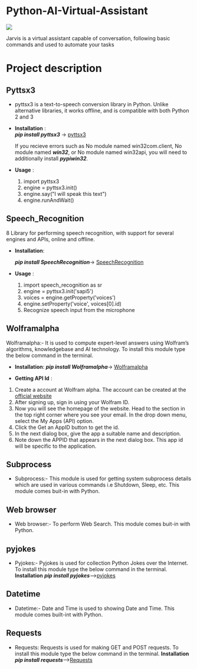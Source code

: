 Python-AI-Virtual-Assistant
============================

![](https://img.shields.io/badge/Python-3.9.0-brightgreen.svg)

Jarvis is a  virtual assistant capable of conversation, following basic commands and used to automate your tasks 

# Project description

## Pyttsx3 

- pyttsx3 is a text-to-speech conversion library in Python. Unlike alternative libraries, it works offline, and is compatible with both Python 2 and 3

- **Installation** :   
   ***pip install pyttsx3*** -> [pyttsx3](https://pypi.org/project/pyttsx3/)

   If you recieve errors such as No module named win32com.client, No module named ***win32***, or No module named win32api, you will need to additionally install ***pypiwin32***.

- **Usage** :

  1. import pyttsx3
  2. engine = pyttsx3.init()
  3. engine.say("I will speak this text")
  4. engine.runAndWait()
  
  
## Speech_Recognition
  8 Library for performing speech recognition, with support for several engines and APIs, online and offline.
  
- **Installation**:

  ***pip install SpeechRecognition***-> [SpeechRecognition](https://pypi.org/project/SpeechRecognition/)
  
 - **Usage** :
   1. import speech_recognition as sr
   2. engine = pyttsx3.init('sapi5')
   3. voices = engine.getProperty('voices')
   4. engine.setProperty('voice', voices[0].id)
   5. Recognize speech input from the microphone

## Wolframalpha
Wolframalpha:- It is used to compute expert-level answers using Wolfram’s algorithms, knowledgebase and AI technology. To install this module type the below command in the terminal.
- **Installation**:
   ***pip install Wolframalpha***-> [Wolframalpha](https://pypi.org/project/wolframalpha/)

 - **Getting API Id** :
  1. Create a account at Wolfram alpha. The account can be created at the [official website](https://account.wolfram.com/auth/create)
  2. After signing up, sign in using your Wolfram ID.
  3. Now you will see the homepage of the website. Head to the section in the top right corner where you see your email. In the drop down menu, select the My Apps (API) option.
  4. Click the Get an AppID button to get the id.
  5. In the next dialog box, give the app a suitable name and description.
  6. Note down the APPID that appears in the next dialog box. This app id will be specific to the application.
  
  ## Subprocess
  - Subprocess:- This module is used for getting system subprocess details which are used in various commands i.e Shutdown, Sleep, etc. This module comes buit-in with Python. 
  
  ## Web browser
  - Web browser:- To perform Web Search. This module comes buit-in with Python. 
  
  ## pyjokes
  - Pyjokes:- Pyjokes is used for collection Python Jokes over the Internet. To install this module type the below command in the terminal.
  **Installation**
  ***pip install pyjokes***-->[pyjokes](https://pypi.org/project/pyjokes/)
  
  ## Datetime
  - Datetime:- Date and Time is used to showing Date and Time. This module comes built-int with Python. 
  
  ## Requests 
  -  Requests: Requests is used for making GET and POST requests. To install this module type the below command in the terminal.
  **Installation**
  ***pip install requests***-->[Requests](https://pypi.org/project/requests/)
  
  
  
  



